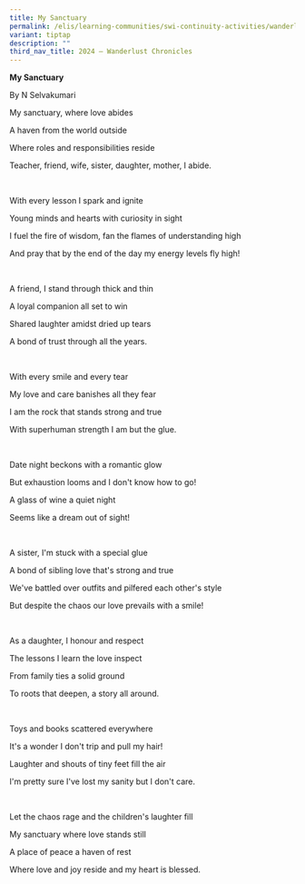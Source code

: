```yaml
---
title: My Sanctuary
permalink: /elis/learning-communities/swi-continuity-activities/wanderlust-chronicles/my-sanctuary/
variant: tiptap
description: ""
third_nav_title: 2024 – Wanderlust Chronicles
---
```

<p><strong>My Sanctuary&nbsp;</strong>
</p>
<p>By N Selvakumari</p>
<p></p>
<p>My sanctuary, where love abides</p>
<p>A haven from the world outside</p>
<p>Where roles and responsibilities reside</p>
<p>Teacher, friend, wife, sister, daughter, mother, I abide.</p>
<p>
<br>
</p>
<p>With every lesson I spark and ignite</p>
<p>Young minds and hearts with curiosity in sight</p>
<p>I fuel the fire of wisdom, fan the flames of understanding high</p>
<p>And pray that by the end of the day my energy levels fly high!</p>
<p>
<br>
</p>
<p>A friend, I stand through thick and thin</p>
<p>A loyal companion all set to win</p>
<p>Shared laughter amidst dried up tears</p>
<p>A bond of trust through all the years.</p>
<p>
<br>
</p>
<p>With every smile and every tear</p>
<p>My love and care banishes all they fear</p>
<p>I am the rock that stands strong and true</p>
<p>With superhuman strength I am but the glue.</p>
<p>
<br>
</p>
<p>Date night beckons with a romantic glow</p>
<p>But exhaustion looms and I don't know how to go!</p>
<p>A glass of wine a quiet night</p>
<p>Seems like a dream out of sight!</p>
<p>
<br>
</p>
<p>A sister, I'm stuck with a special glue</p>
<p>A bond of sibling love that's strong and true</p>
<p>We've battled over outfits and pilfered each other's style</p>
<p>But despite the chaos our love prevails with a smile!</p>
<p>
<br>
</p>
<p>As a daughter, I honour and respect</p>
<p>The lessons I learn the love inspect</p>
<p>From family ties a solid ground</p>
<p>To roots that deepen, a story all around.&nbsp;</p>
<p>
<br>
</p>
<p>Toys and books scattered everywhere&nbsp;</p>
<p>It's a wonder I don't trip and pull my hair!</p>
<p>Laughter and shouts of tiny feet fill the air&nbsp;</p>
<p>I'm pretty sure I've lost my sanity but I don't care.</p>
<p>
<br>
</p>
<p>Let the chaos rage and the children's laughter fill</p>
<p>My sanctuary where love stands still</p>
<p>A place of peace a haven of rest</p>
<p>Where love and joy reside and my heart is blessed.</p>
<p>
<br>
</p>
